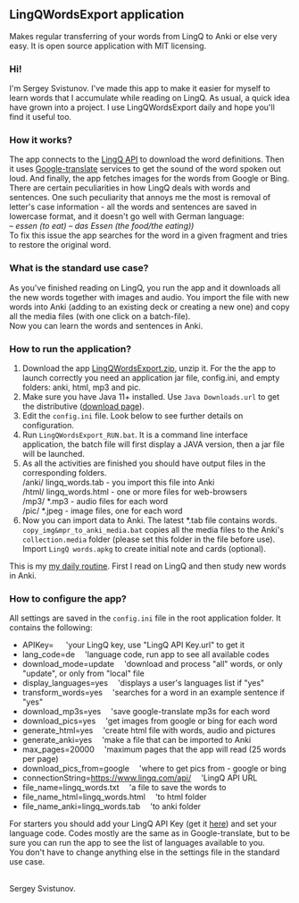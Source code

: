 ## LingQWordsExport application

Makes regular transferring of your words from LingQ to Anki or else very easy. It is open source application with MIT licensing. 

### Hi! 
I'm Sergey Svistunov. I've made this app to make it easier for myself to learn words that I accumulate while reading on LingQ. As usual, a quick idea have grown into a project.
I use LingQWordsExport daily and hope you'll find it useful too.

### How it works?

The app connects to the [LingQ API](https://www.lingq.com/apidocs/index.html) to download the word definitions. Then it uses [Google-translate](https://translate.google.com/) services to get the sound of the word spoken out loud. And finally, the app fetches images for the words from Google or Bing. <br>
There are certain peculiarities in how LingQ deals with words and sentences. One such peculiarity that annoys me the most is removal of letter's case information - all the words and sentences are saved in lowercase format, and it doesn't go well with German language:<br>
_– essen (to eat) – das Essen (the food/the eating))_ <br> To fix this issue the app searches for the word in a given fragment and tries to restore the original word.

### What is the standard use case?

As you've finished reading on LingQ, you run the app and it downloads all the new words together with images and audio. You import the file with new words into Anki (adding to an existing deck or creating a new one) and copy all the media files (with one click on a batch-file). <br>
Now you can learn the words and sentences in Anki.

### How to run the application?

1. Download the app [LingQWordsExport.zip](https://github.com/SergeyFM/LingQWordsExport/raw/master/distr/LingQWordsExport.zip), unzip it. For the the app to launch correctly you need an application jar file, config.ini, and empty folders: anki, html, mp3 and pic.
2. Make sure you have Java 11+ installed. Use `Java Downloads.url` to get the distributive ([download page](https://www.oracle.com/java/technologies/downloads/)).
3. Edit the `config.ini` file. Look below to see further details on configuration.
4. Run `LingQWordsExport_RUN.bat`. It is a command line interface application, the batch file will first display a JAVA version, then a jar file will be launched.
5. As all the activities are finished you should have output files in the corresponding folders. <br> /anki/ lingq_words.tab - you import this file into Anki <br> /html/ lingq_words.html - one or more files for web-browsers <br> /mp3/ *.mp3 - audio files for each word <br> /pic/ *.jpeg - image files, one for each word
6. Now you can import data to Anki. The latest *.tab file contains words. `copy_img&mpr_to_anki_media.bat` copies all the media files to the Anki's `collection.media` folder (please set this folder in the file before use). Import `LingQ words.apkg` to create initial note and cards (optional).

This is my [my daily routine](MyDailyRoutine.md). First I read on LingQ and then study new words in Anki.

### How to configure the app?

All settings are saved in the `config.ini` file in the root application folder. It contains the following: <br>
- APIKey= &emsp;  'your LingQ key, use "LingQ API Key.url" to get it <br>
- lang_code=de &emsp;'language code, run app to see all available codes <br>
- download_mode=update &emsp;'download and process "all" words, or only "update", or only from "local" file <br>
- display_languages=yes &emsp;'displays a user's languages list if "yes" <br>
- transform_words=yes &emsp;'searches for a word in an example sentence if "yes" <br>
- download_mp3s=yes &emsp;'save google-translate mp3s for each word <br>
- download_pics=yes &emsp;'get images from google or bing for each word <br>
- generate_html=yes &emsp;'create html file with words, audio and pictures <br>
- generate_anki=yes &emsp;'make a file that can be imported to Anki <br>
- max_pages=20000 &emsp;'maximum pages that the app will read (25 words per page) <br>
- download_pics_from=google &emsp;'where to get pics from - google or bing <br>
- connectionString=https://www.lingq.com/api/ &emsp;'LingQ API URL <br>
- file_name=lingq_words.txt &emsp;'a file to save the words to <br>
- file_name_html=lingq_words.html &emsp;'to html folder <br>
- file_name_anki=lingq_words.tab &emsp;'to anki folder <br>

For starters you should add your LingQ API Key (get it [here](https://www.lingq.com/en/accounts/apikey/)) and set your language code. Codes mostly are the same as in Google-translate, but to be sure you can run the app to see the list of languages available to you. <br>
You don't have to change anything else in the settings file in the standard use case.

<br>
Sergey Svistunov.
